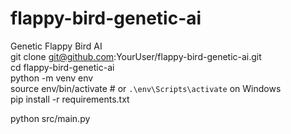 # flappy-bird-genetic-ai
Genetic Flappy Bird AI  
git clone git@github.com:YourUser/flappy-bird-genetic-ai.git  
cd flappy-bird-genetic-ai  
python -m venv env  
source env/bin/activate     # or `.\env\Scripts\activate` on Windows  
pip install -r requirements.txt  

python src/main.py
